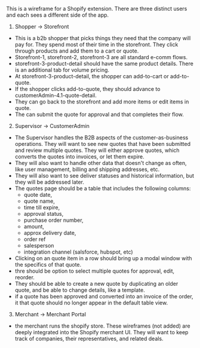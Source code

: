 This is a wireframe for a Shopify extension.
There are three distinct users and each sees a different side of the app.

1. Shopper -> Storefront
- This is a b2b shopper that picks things they need that the company will pay for. They spend most of their time in the storefront. They click through products and add them to a cart or quote.
- Storefront-1, storefront-2, storefront-3 are all standard e-comm flows.
- storefront-3-product-detail should have the same product details. There is an additional tab for volume pricing.
- At storefront-3-product-detail, the shopper can add-to-cart or add-to-quote.
- If the shopper clicks add-to-quote, they should advance to customerAdmin-4.1-quote-detail.
- They can go back to the storefront and add more items or edit items in quote.
- The can submit the quote for approval and that completes their flow.

2. Supervisor -> CustomerAdmin
- The Supervisor handles the B2B aspects of the customer-as-business operations. They will want to see new quotes that have been submitted and review multiple quotes. They will either approve quotes, which converts the quotes into invoices, or let them expire. 
- They will also want to handle other data that doesn't change as often, like user management, billing and shipping addresses, etc. 
- They will also want to see deliver statuses and historical information, but they will be addressed later.
- The quotes page should be a table that includes the following columns: 
    - quote date, 
    - quote name, 
    - time till expire, 
    - approval status, 
    - purchase order number, 
    - amount, 
    - approx delivery date, 
    - order ref
    - salesperson
    - integration channel (salsforce, hubspot, etc)
- Clicking on an quote item in a row should bring up a modal window with the specifics of that quote.
- thre should be option to select multiple quotes for approval, edit, reorder.
- They should be able to create a new quote by duplicating an older quote, and be able to change details, like a template.
- if a quote has been approved and converted into an invoice of the order, it that quote should no longer appear in the default table view.

3. Merchant -> Merchant Portal
- the merchant runs the shopify store. These wireframes (not added) are deeply integrated into the Shopify merchant UI. They will want to keep track of companies, their representatives, and related deals.
